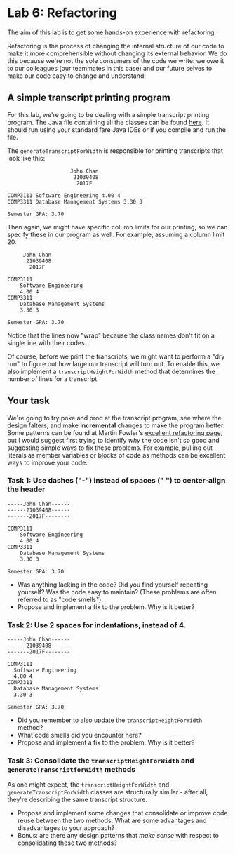 # Lab 6: Refactoring

The aim of this lab is to get some hands-on experience with refactoring.

Refactoring is the process of changing the internal structure of our code to
make it more comprehensible without changing its external behavior. We do this
because we're not the sole consumers of the code we write: we owe it to our
colleagues (our teammates in this case) and our future selves to make our code
easy to change and understand!

## A simple transcript printing program

For this lab, we're going to be dealing with a simple transcript printing
program. The Java file containing all the classes can be found
[here](RefactoringLab.java). It should run using your standard fare Java IDEs
or if you compile and run the file.

The `generateTranscriptForWidth` is responsible for printing transcripts that
look like this:

```
                    John Chan
                     21039408
                      2017F

COMP3111 Software Engineering 4.00 4
COMP3311 Database Management Systems 3.30 3

Semester GPA: 3.70
```

Then again, we might have specific column limits for our printing, so we can
specify these in our program as well. For example, assuming a column limit 20:

```
     John Chan
      21039408
       2017F

COMP3111
    Software Engineering
    4.00 4
COMP3311
    Database Management Systems
    3.30 3

Semester GPA: 3.70
```

Notice that the lines now "wrap" because the class names don't fit on a single
line with their codes.

Of course, before we print the transcripts, we might want to perform a
"dry run" to figure out how large our transcript will turn out. To enable this,
we also implement a `transcriptHeightForWidth` method that determines the
number of lines for a transcript.

## Your task

We're going to try poke and prod at the transcript program, see where the
design falters, and make **incremental** changes to make the program better.
Some patterns can be found at
Martin Fowler's [excellent refactoring page](https://refactoring.com/catalog/),
but I would suggest first trying to identify *why* the code isn't so good and
suggesting simple ways to fix these problems. For example, pulling out
literals as member variables or blocks of code as methods can be excellent
ways to improve your code.

### Task 1: Use dashes ("-") instead of spaces (" ") to center-align the header

```
-----John Chan------
------21039408------
-------2017F--------

COMP3111
    Software Engineering
    4.00 4
COMP3311
    Database Management Systems
    3.30 3

Semester GPA: 3.70
```

*   Was anything lacking in the code? Did you find yourself repeating
yourself? Was the code easy to maintain? (These problems are often
referred to as "code smells").
*   Propose and implement a fix to the problem. Why is it better?

### Task 2: Use 2 spaces for indentations, instead of 4.

```
-----John Chan------
------21039408------
-------2017F--------

COMP3111
  Software Engineering
  4.00 4
COMP3311
  Database Management Systems
  3.30 3

Semester GPA: 3.70
```

*   Did you remember to also update the `transcriptHeightForWidth` method?
*   What code smells did you encounter here?
*   Propose and implement a fix to the problem. Why is it better?

### Task 3: Consolidate the `transcriptHeightForWidth` and `generateTranscriptforWidth` methods

As one might expect, the `transcriptHeightForWidth` and
`generateTranscriptForWidth` classes are structurally similar - after all,
they're describing the same transcript structure.

*   Propose and implement some changes that consolidate or improve code
reuse between the two methods. What are some advantages and
disadvantages to your approach?
*   Bonus: are there any design patterns that *make sense* with respect to
consolidating these two methods?
